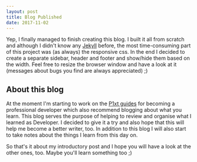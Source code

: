 ```yaml
---
layout: post
title: Blog Published
date: 2017-11-02
---
```

Yep, I finally managed to finish creating this blog.
I built it all from scratch and although I didn't know any [Jekyll](https://jekyllrb.com/) before, the most time-consuming part of this project was (as always) the responsive css. In the end I decided to create a separate sidebar, header and footer and show/hide them based on the width. Feel free to resize the browser window and have a look at it (messages about bugs you find are always appreciated) ;)

## About this blog
At the moment I'm starting to work on the [P1xt guides](https://github.com/P1xt/p1xt-guides) for becoming a professional developer which also recommend blogging about what you learn.
This blog serves the purpose of helping to review and organise what I learned as Developer. I decided to give it a try and also hope that this will help me become a better writer, too. In addition to this blog I will also start to take notes about the things I learn from this day on.

So that's it about my introductory post and I hope you will have a look at the other ones, too. Maybe you'll learn something too ;)